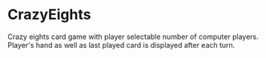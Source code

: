 # CrazyEights
Crazy eights card game with player selectable number of computer players. Player's hand as well as last played card is displayed after each turn.
